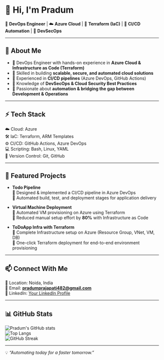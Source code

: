 # 👋 Hi, I'm Pradum  

🚀 **DevOps Engineer** | ☁️ **Azure Cloud** | 🔧 **Terraform (IaC)** | 🔄 **CI/CD Automation** | 🔐 **DevSecOps**  

---

## 💼 About Me  
- 🔹 DevOps Engineer with hands-on experience in **Azure Cloud & Infrastructure as Code (Terraform)**  
- 🔹 Skilled in building **scalable, secure, and automated cloud solutions**  
- 🔹 Experienced in **CI/CD pipelines** (Azure DevOps, GitHub Actions)  
- 🔹 Knowledge of **DevSecOps & Cloud Security Best Practices**  
- 🔹 Passionate about **automation & bridging the gap between Development & Operations**  

---

## ⚡ Tech Stack  
☁️ Cloud: Azure  
🛠️ IaC: Terraform, ARM Templates  
⚙️ CI/CD: GitHub Actions, Azure DevOps  
💻 Scripting: Bash, Linux, YAML  
📂 Version Control: Git, GitHub  

---

## 📂 Featured Projects  

- **Todo Pipeline**  
  🔹 Designed & implemented a CI/CD pipeline in Azure DevOps  
  🔹 Automated build, test, and deployment stages for application delivery  

- **Virtual Machine Deployment**  
  🔹 Automated VM provisioning on Azure using Terraform  
  🔹 Reduced manual setup effort by **80%** with Infrastructure as Code  

- **ToDoApp Infra with Terraform**  
  🔹 Complete Infrastructure setup on Azure (Resource Group, VNet, VM, DB)  
  🔹 One-click Terraform deployment for end-to-end environment provisioning  

---

## 📫 Connect With Me  
📍 Location: Noida, India  
📧 Email: **pradumprajapati482@gmail.com**  
💼 LinkedIn: [Your LinkedIn Profile](https://www.linkedin.com/in/your-id)  

---

## 📊 GitHub Stats  

![Pradum's GitHub stats](https://github-readme-stats.vercel.app/api?username=Pradum9754&show_icons=true&theme=tokyonight)  
![Top Langs](https://github-readme-stats.vercel.app/api/top-langs/?username=Pradum9754&layout=compact&theme=tokyonight)  
![GitHub Streak](https://github-readme-streak-stats.herokuapp.com/?user=Pradum9754&theme=tokyonight)  

---

💡 *“Automating today for a faster tomorrow.”*  
